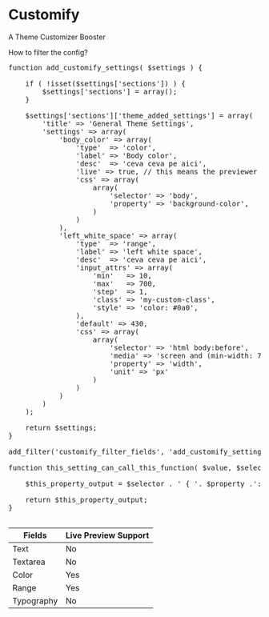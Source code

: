 Customify
========

A Theme Customizer Booster

How to filter the config?
<pre>
function add_customify_settings( $settings ) {

	if ( !isset($settings['sections']) ) {
		$settings['sections'] = array();
	}

	$settings['sections']['theme_added_settings'] = array(
		'title' => 'General Theme Settings',
		'settings' => array(
			'body_color' => array(
				'type'  => 'color',
				'label' => 'Body color',
				'desc'  => 'ceva ceva pe aici',
				'live' => true, // this means the previewer won't refresh
				'css' => array(
					array(
						'selector' => 'body',
						'property' => 'background-color',
					)
				)
			),
			'left_white_space' => array(
				'type'  => 'range',
				'label' => 'left white space',
				'desc'  => 'ceva ceva pe aici',
				'input_attrs' => array(
					'min'   => 10,
					'max'   => 700,
					'step'  => 1,
					'class' => 'my-custom-class',
					'style' => 'color: #0a0',
				),
				'default' => 430,
				'css' => array(
					array(
						'selector' => 'html body:before',
						'media' => 'screen and (min-width: 700px)',
						'property' => 'width',
						'unit' => 'px'
					)
				)
			)
		)
	);

	return $settings;
}

add_filter('customify_filter_fields', 'add_customify_settings', 10, 1 );

function this_setting_can_call_this_function( $value, $selector, $property, $unit ) {

	$this_property_output = $selector . ' { '. $property .': '. ( $value * 2 ) . $unit . "; } \n";

	return $this_property_output;
}

</pre>

Fields  | Live Preview Support
------------- | -------------
Text  | No
Textarea  | No
Color | Yes
Range | Yes
Typography | No
